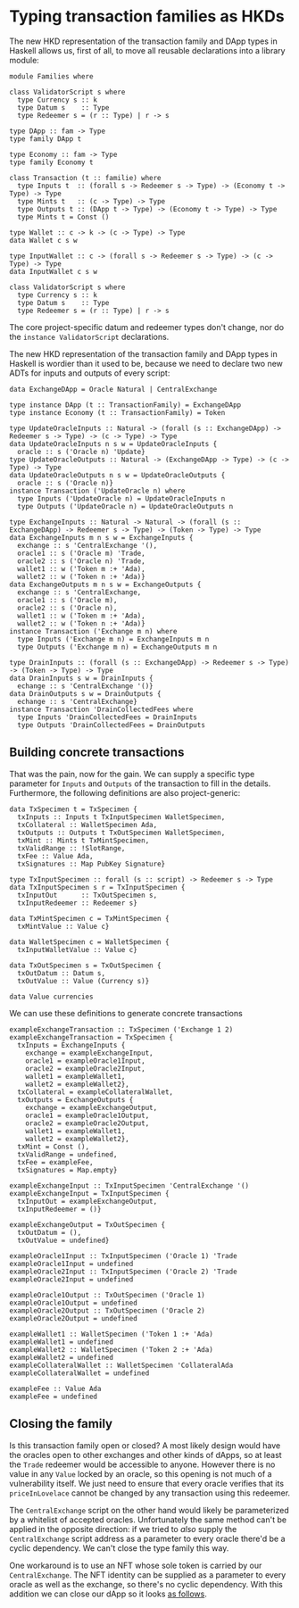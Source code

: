 # Typing transaction families as HKDs

<!--
~~~ {.haskell}
{-# LANGUAGE DataKinds, DuplicateRecordFields, GADTs, ExplicitForAll, KindSignatures, StandaloneKindSignatures,
             MultiParamTypeClasses, NoStarIsType, PolyKinds, RankNTypes, TypeFamilies, TypeOperators #-}

module HKD where

import Data.Functor.Const (Const (Const))
import Data.Kind (Type)
import Data.Map (Map)
import qualified Data.Map as Map
import Numeric.Natural (Natural)

import Families

data POSIXTime

~~~
-->

The new HKD representation of the transaction family and DApp types in Haskell allows us, first of all, to move all
reusable declarations into a library module:

~~~ {.haskell.ignore}
module Families where

class ValidatorScript s where
  type Currency s :: k
  type Datum s    :: Type
  type Redeemer s = (r :: Type) | r -> s

type DApp :: fam -> Type
type family DApp t

type Economy :: fam -> Type
type family Economy t

class Transaction (t :: familie) where
  type Inputs t  :: (forall s -> Redeemer s -> Type) -> (Economy t -> Type) -> Type
  type Mints t   :: (c -> Type) -> Type
  type Outputs t :: (DApp t -> Type) -> (Economy t -> Type) -> Type
  type Mints t = Const ()

type Wallet :: c -> k -> (c -> Type) -> Type
data Wallet c s w

type InputWallet :: c -> (forall s -> Redeemer s -> Type) -> (c -> Type) -> Type
data InputWallet c s w

class ValidatorScript s where
  type Currency s :: k
  type Datum s    :: Type
  type Redeemer s = (r :: Type) | r -> s
~~~

The core project-specific datum and redeemer types don't change, nor do the `instance ValidatorScript` declarations.

<!--
~~~ {.haskell}
data TransactionFamily =
  UpdateOracle Natural
  | Exchange Natural Natural
  | DrainCollectedFees
data Token = Ada | Token Natural | Token :+ Token

data OracleDatum = OracleDatum {
  priceInLovelace :: Natural,
  maxTradeVolume :: Natural,
  expiry :: POSIXTime
  }
data OracleRedeemer (n :: Natural) = Trade | Update

instance ValidatorScript ('Oracle n) where
  type Currency ('Oracle n) = 'Token n
  type Datum ('Oracle n) = OracleDatum
  type Redeemer ('Oracle n) = OracleRedeemer n
instance ValidatorScript CentralExchange where
  type Currency CentralExchange = 'Ada
  type Datum CentralExchange = ()
  type Redeemer CentralExchange = ()
~~~
-->

The new HKD representation of the transaction family and DApp types in Haskell is wordier than it used to be, because
we need to declare two new ADTs for inputs and outputs of every script:

~~~ {.haskell}
data ExchangeDApp = Oracle Natural | CentralExchange

type instance DApp (t :: TransactionFamily) = ExchangeDApp
type instance Economy (t :: TransactionFamily) = Token

type UpdateOracleInputs :: Natural -> (forall (s :: ExchangeDApp) -> Redeemer s -> Type) -> (c -> Type) -> Type
data UpdateOracleInputs n s w = UpdateOracleInputs {
  oracle :: s ('Oracle n) 'Update}
type UpdateOracleOutputs :: Natural -> (ExchangeDApp -> Type) -> (c -> Type) -> Type
data UpdateOracleOutputs n s w = UpdateOracleOutputs {
  oracle :: s ('Oracle n)}
instance Transaction ('UpdateOracle n) where
  type Inputs ('UpdateOracle n) = UpdateOracleInputs n
  type Outputs ('UpdateOracle n) = UpdateOracleOutputs n

type ExchangeInputs :: Natural -> Natural -> (forall (s :: ExchangeDApp) -> Redeemer s -> Type) -> (Token -> Type) -> Type
data ExchangeInputs m n s w = ExchangeInputs {
  exchange :: s 'CentralExchange '(),
  oracle1 :: s ('Oracle m) 'Trade,
  oracle2 :: s ('Oracle n) 'Trade,
  wallet1 :: w ('Token m :+ 'Ada),
  wallet2 :: w ('Token n :+ 'Ada)}
data ExchangeOutputs m n s w = ExchangeOutputs {
  exchange :: s 'CentralExchange,
  oracle1 :: s ('Oracle m),
  oracle2 :: s ('Oracle n),
  wallet1 :: w ('Token m :+ 'Ada),
  wallet2 :: w ('Token n :+ 'Ada)}
instance Transaction ('Exchange m n) where
  type Inputs ('Exchange m n) = ExchangeInputs m n
  type Outputs ('Exchange m n) = ExchangeOutputs m n

type DrainInputs :: (forall (s :: ExchangeDApp) -> Redeemer s -> Type) -> (Token -> Type) -> Type
data DrainInputs s w = DrainInputs {
  echange :: s 'CentralExchange '()}
data DrainOutputs s w = DrainOutputs {
  echange :: s 'CentralExchange}
instance Transaction 'DrainCollectedFees where
  type Inputs 'DrainCollectedFees = DrainInputs
  type Outputs 'DrainCollectedFees = DrainOutputs
~~~

## Building concrete transactions

That was the pain, now for the gain. We can supply a specific type parameter for `Inputs` and `Outputs` of the
transaction to fill in the details. Furthermore, the following definitions are also project-generic: 

~~~ {.haskell.ignore}
data TxSpecimen t = TxSpecimen {
  txInputs :: Inputs t TxInputSpecimen WalletSpecimen,
  txCollateral :: WalletSpecimen Ada,
  txOutputs :: Outputs t TxOutSpecimen WalletSpecimen,
  txMint :: Mints t TxMintSpecimen,
  txValidRange :: !SlotRange,
  txFee :: Value Ada,
  txSignatures :: Map PubKey Signature}

type TxInputSpecimen :: forall (s :: script) -> Redeemer s -> Type
data TxInputSpecimen s r = TxInputSpecimen {
  txInputOut      :: TxOutSpecimen s,
  txInputRedeemer :: Redeemer s}

data TxMintSpecimen c = TxMintSpecimen {
  txMintValue :: Value c}

data WalletSpecimen c = WalletSpecimen {
  txInputWalletValue :: Value c}

data TxOutSpecimen s = TxOutSpecimen {
  txOutDatum :: Datum s,
  txOutValue :: Value (Currency s)}

data Value currencies
~~~

We can use these definitions to generate concrete transactions

~~~ {.haskell}
exampleExchangeTransaction :: TxSpecimen ('Exchange 1 2)
exampleExchangeTransaction = TxSpecimen {
  txInputs = ExchangeInputs {
    exchange = exampleExchangeInput,
    oracle1 = exampleOracle1Input,
    oracle2 = exampleOracle2Input,
    wallet1 = exampleWallet1,
    wallet2 = exampleWallet2},
  txCollateral = exampleCollateralWallet,
  txOutputs = ExchangeOutputs {
    exchange = exampleExchangeOutput,
    oracle1 = exampleOracle1Output,
    oracle2 = exampleOracle2Output,
    wallet1 = exampleWallet1,
    wallet2 = exampleWallet2},
  txMint = Const (),
  txValidRange = undefined,
  txFee = exampleFee,
  txSignatures = Map.empty}

exampleExchangeInput :: TxInputSpecimen 'CentralExchange '()
exampleExchangeInput = TxInputSpecimen {
  txInputOut = exampleExchangeOutput,
  txInputRedeemer = ()}
  
exampleExchangeOutput = TxOutSpecimen {
  txOutDatum = (),
  txOutValue = undefined}

exampleOracle1Input :: TxInputSpecimen ('Oracle 1) 'Trade
exampleOracle1Input = undefined
exampleOracle2Input :: TxInputSpecimen ('Oracle 2) 'Trade
exampleOracle2Input = undefined

exampleOracle1Output :: TxOutSpecimen ('Oracle 1)
exampleOracle1Output = undefined
exampleOracle2Output :: TxOutSpecimen ('Oracle 2)
exampleOracle2Output = undefined

exampleWallet1 :: WalletSpecimen ('Token 1 :+ 'Ada)
exampleWallet1 = undefined
exampleWallet2 :: WalletSpecimen ('Token 2 :+ 'Ada)
exampleWallet2 = undefined
exampleCollateralWallet :: WalletSpecimen 'CollateralAda
exampleCollateralWallet = undefined

exampleFee :: Value Ada
exampleFee = undefined
~~~

## Closing the family

Is this transaction family open or closed? A most likely design would have the
oracles open to other exchanges and other kinds of dApps, so at least the
`Trade` redeemer would be accessible to anyone. However there is no value in any
`Value` locked by an oracle, so this opening is not much of a vulnerability
itself. We just need to ensure that every oracle verifies that its
`priceInLovelace` cannot be changed by any transaction using this redeemer.

The `CentralExchange` script on the other hand would likely be parameterized
by a whitelist of accepted oracles. Unfortunately the same method can't be
applied in the opposite direction: if we tried to *also* supply the
`CentralExchange` script address as a parameter to every oracle there'd be a
cyclic dependency. We can't close the type family this way.

One workaround is to use an NFT whose sole token is carried by our
`CentralExchange`. The NFT identity can be supplied as a parameter to every
oracle as well as the exchange, so there's no cyclic dependency. With this
addition we can close our dApp so it looks [as follows](NFT.md).
